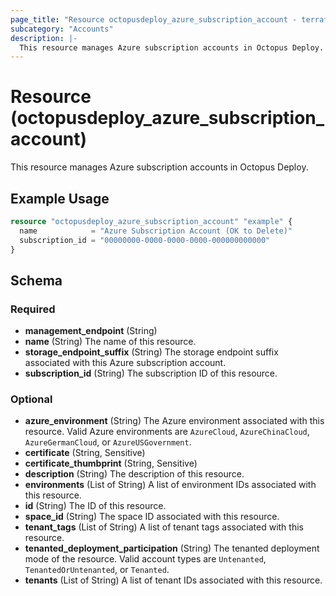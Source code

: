 ```yaml
---
page_title: "Resource octopusdeploy_azure_subscription_account - terraform-provider-octopusdeploy"
subcategory: "Accounts"
description: |-
  This resource manages Azure subscription accounts in Octopus Deploy.
---
```


# Resource (octopusdeploy_azure_subscription_account)

This resource manages Azure subscription accounts in Octopus Deploy.

## Example Usage

```terraform
resource "octopusdeploy_azure_subscription_account" "example" {
  name            = "Azure Subscription Account (OK to Delete)"
  subscription_id = "00000000-0000-0000-0000-000000000000"
}
```
<!-- schema generated by tfplugindocs -->
## Schema

### Required

- **management_endpoint** (String)
- **name** (String) The name of this resource.
- **storage_endpoint_suffix** (String) The storage endpoint suffix associated with this Azure subscription account.
- **subscription_id** (String) The subscription ID of this resource.

### Optional

- **azure_environment** (String) The Azure environment associated with this resource. Valid Azure environments are `AzureCloud`, `AzureChinaCloud`, `AzureGermanCloud`, or `AzureUSGovernment`.
- **certificate** (String, Sensitive)
- **certificate_thumbprint** (String, Sensitive)
- **description** (String) The description of this resource.
- **environments** (List of String) A list of environment IDs associated with this resource.
- **id** (String) The ID of this resource.
- **space_id** (String) The space ID associated with this resource.
- **tenant_tags** (List of String) A list of tenant tags associated with this resource.
- **tenanted_deployment_participation** (String) The tenanted deployment mode of the resource. Valid account types are `Untenanted`, `TenantedOrUntenanted`, or `Tenanted`.
- **tenants** (List of String) A list of tenant IDs associated with this resource.


